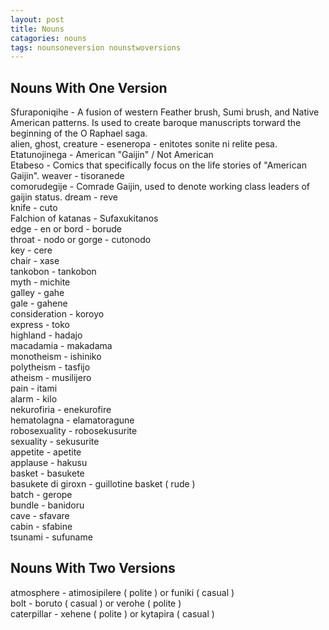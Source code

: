 ```yaml
---
layout: post
title: Nouns
catagories: nouns
tags: nounsoneversion nounstwoversions
---
```


## Nouns With One Version
Sfuraponiqihe - A fusion of western Feather brush, Sumi brush, and Native American patterns. Is used to create baroque manuscripts torward the beginning of the O Raphael saga.<br />
alien, ghost, creature - eseneropa - enitotes sonite ni relite pesa.<br />
Etatunojinega - American "Gaijin" / Not American<br />
Etabeso - Comics that specifically focus on the life stories of "American Gaijin".
weaver - tisoranede<br />
comorudegije - Comrade Gaijin, used to denote working class leaders of gaijin status.
dream - reve<br />
knife - cuto<br />
Falchion of katanas - Sufaxukitanos<br />
edge - en or bord - borude<br />
throat - nodo or gorge - cutonodo<br />
key - cere<br />
chair - xase<br />
tankobon - tankobon<br />
myth - michite<br />
galley -  gahe<br />
gale - gahene<br />
consideration - koroyo<br />
express - toko<br />
highland - hadajo<br />
macadamia - makadama<br />
monotheism - ishiniko<br />
polytheism - tasfijo<br />
atheism - musilijero<br />
pain - itami<br />
alarm - kilo<br />
nekurofiria - enekurofire<br />
hematolagna - elamatoragune<br />
robosexuality - robosekusurite<br />
sexuality - sekusurite<br />
appetite - apetite<br />
applause - hakusu<br />
basket - basukete<br />
basukete di giroxn - guillotine basket ( rude )<br />
batch - gerope<br />
bundle - banidoru<br />
cave - sfavare<br />
cabin - sfabine<br />
tsunami - sufuname<br />

## Nouns With Two Versions
atmosphere - atimosipilere ( polite ) or funiki ( casual )<br />
bolt - boruto ( casual ) or verohe ( polite )<br />
caterpillar - xehene ( polite ) or kytapira ( casual )<br />
